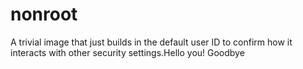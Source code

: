 # nonroot

A trivial image that just builds in the default user ID to confirm how it interacts with other security settings.Hello you!
Goodbye

